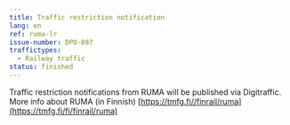 ```yaml
---
title: Traffic restriction notification
lang: en
ref: ruma-lr
issue-number: DPO-897
traffictypes:
  - Railway traffic
status: finished
---
```


Traffic restriction notifications from RUMA will be published via Digitraffic. More info about RUMA (in Finnish) [https://tmfg.fi//finrail/ruma](https://tmfg.fi/fi/finrail/ruma)
